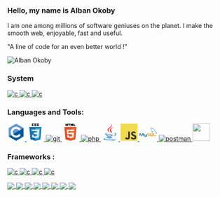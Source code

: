 
### Hello, my name is Alban Okoby
I am one among millions of software geniuses on the planet. I make the smooth web, enjoyable, fast and useful. <br>
<!-- A graduate B.Sc (IT-SN) Computer Science and Technology. -->

"A line of code for an even better world  !"
<p align="left"> <img src="https://komarev.com/ghpvc/?username=alban-okoby&label=Profile%20views&color=0e75b6&style=flat" alt="Alban Okoby" /> </p>

<h3> System </h3>
 <p align="left"> <a href="https://id.nl/_next/image?url=https%3A%2F%2Fwww.datocms-assets.com%2F56706%2F1666324500-px_computertotaal_31908_xzxagr42h78nv46i.png%3Ffm%3Dwebp%26fit%3Dcrop%26w%3D364%26h%3D240%26auto%3Dcompress%26fp-x%3D0.5%26fp-y%3D0.5&w=750&q=100" target="_blank" rel="noreferrer"> <img src="https://id.nl/_next/image?url=https%3A%2F%2Fwww.datocms-assets.com%2F56706%2F1666324500-px_computertotaal_31908_xzxagr42h78nv46i.png%3Ffm%3Dwebp%26fit%3Dcrop%26w%3D364%26h%3D240%26auto%3Dcompress%26fp-x%3D0.5%26fp-y%3D0.5&w=750&q=100" alt="c" width="80" height="50"/> </a> <a href="https://encrypted-tbn0.gstatic.com/images?q=tbn:ANd9GcRBuw9_a_f6qH-XzSPYXj9pEDtmIyZerrO9gKoyRMx45HsI-n7DOqqkuA_-FpB1PL1pmQU&usqp=CAU" target="_blank" rel="noreferrer"> <img src="https://encrypted-tbn0.gstatic.com/images?q=tbn:ANd9GcRBuw9_a_f6qH-XzSPYXj9pEDtmIyZerrO9gKoyRMx45HsI-n7DOqqkuA_-FpB1PL1pmQU&usqp=CAU" alt="c" width="65" height="50"/> </a> 
 <a href="https://encrypted-tbn0.gstatic.com/images?q=tbn:ANd9GcRBuw9_a_f6qH-XzSPYXj9pEDtmIyZerrO9gKoyRMx45HsI-n7DOqqkuA_-FpB1PL1pmQU&usqp=CAU" target="_blank" rel="noreferrer"> <img src="https://venzi.files.wordpress.com/2018/07/linux_penguin_with_logo.gif?w=254" alt="c" width="65" height="50"/> </a>
 </p>
 
<h3 align="left">Languages and Tools:</h3>
<p align="left"> <a href="https://www.cprogramming.com/" target="_blank" rel="noreferrer"> <img src="https://raw.githubusercontent.com/devicons/devicon/master/icons/c/c-original.svg" alt="ubuntu" width="40" height="40"/> </a> <a href="https://www.w3schools.com/css/" target="_blank" rel="noreferrer"> <img src="https://raw.githubusercontent.com/devicons/devicon/master/icons/css3/css3-original-wordmark.svg" alt="css3" width="40" height="40"/> </a> <!-- <a href="https://dart.dev" target="_blank" rel="noreferrer"> <img src="https://www.vectorlogo.zone/logos/dartlang/dartlang-icon.svg" alt="dart" width="40" height="40"/> </a> <a href="https://flutter.dev" target="_blank" rel="noreferrer"> <img src="https://www.vectorlogo.zone/logos/flutterio/flutterio-icon.svg" alt="flutter" width="40" height="40"/> </a> --> <a href="https://git-scm.com/" target="_blank" rel="noreferrer"> <img src="https://www.vectorlogo.zone/logos/git-scm/git-scm-icon.svg" alt="git" width="40" height="40"/> </a> <a href="https://www.w3.org/html/" target="_blank" rel="noreferrer"> <img src="https://raw.githubusercontent.com/devicons/devicon/master/icons/html5/html5-original-wordmark.svg" alt="html5" width="40" height="40"/> </a> <a href="https://www.php.net/" target="_blank" rel="noreferrer"> <img src="https://upload.wikimedia.org/wikipedia/commons/3/31/Webysther_20160423_-_Elephpant.svg" alt="php" width="40" height="40"/> </a>  <a href="https://www.java.com" target="_blank" rel="noreferrer"> <img src="https://raw.githubusercontent.com/devicons/devicon/master/icons/java/java-original.svg" alt="java" width="40" height="40"/> </a> <a href="https://developer.mozilla.org/en-US/docs/Web/JavaScript" target="_blank" rel="noreferrer"> <img src="https://raw.githubusercontent.com/devicons/devicon/master/icons/javascript/javascript-original.svg" alt="javascript" width="40" height="40"/> </a> 
<!--  <a href="https://www.linux.org/" target="_blank" rel="noreferrer"> <img src="https://raw.githubusercontent.com/devicons/devicon/master/icons/linux/linux-original.svg" alt="linux" width="40" height="40"/> </a>  -->
 <a href="https://www.mysql.com/" target="_blank" rel="noreferrer"> <img src="https://raw.githubusercontent.com/devicons/devicon/master/icons/mysql/mysql-original-wordmark.svg" alt="mysql" width="40" height="40"/> </a> <a href="https://postman.com" target="_blank" rel="noreferrer"> <img src="https://www.vectorlogo.zone/logos/getpostman/getpostman-icon.svg" alt="postman" width="40" height="40" /> </a> <a href="https://bitbucket.org" target="_blank" rel="noreferrer" ><img src="https://encrypted-tbn0.gstatic.com/images?q=tbn:ANd9GcQXhpSXbWWq_Cu8k-TA7PBfXF6D4rfwpokAHO0KTyI2_w&s" alt="" width="40" height="40"/> </a>   <!-- <a href="https://www.python.org" target="_blank" rel="noreferrer" ><img src="https://raw.githubusercontent.com/devicons/devicon/master/icons/python/python-original.svg" alt="python" width="40" height="40"/> </a> 
-->
</p>

  <h3 align="left">Frameworks :</h3>
  <p align="left"> <a href="https://www.angular.io" target="_blank" rel="noreferrer"> <img src="https://angular.io/assets/images/logos/angular/shield-large.svg" alt="c" width="50" height="50"/> </a> <a href="https://www.spring.io" target="_blank" rel="noreferrer"> <img src="https://encrypted-tbn0.gstatic.com/images?q=tbn:ANd9GcRKv3NF172jmJj6A20BTyi7K9W1gybX6ymf3U01sXCipg&s" alt="c" width="50" height="50"/> </a> <a href="https://www.angular.io" target="_blank" rel="noreferrer"> <img src="https://getbootstrap.com/docs/5.3/assets/brand/bootstrap-logo-shadow.png" alt="c" width="50" height="50"/> </a> <a href="https://material.angular.io/" target="_blank" rel="noreferrer"> <img src="https://static.javatpoint.com/tutorial/angular-material/images/angular-material.jpg" alt="c" width="250" height="50"/> </a>
  </p>
  
  
  
<a href="https://github.com/alban-okoby/alban-okoby">
  <img align="center" src="https://github-readme-stats.vercel.app/api?username=alban-okoby&theme=highcontrast&show_icons=true&count_private=true&show_owner=true" />
</a>
<a href="https://github.com/alban-okoby/alban-okoby">
  <img align="center" src="https://github-readme-stats.vercel.app/api/top-langs/?username=alban-okoby&theme=highcontrast&show_icons=true&hide=scss&langs_count=8&layout=donut" />
</a>
<a href="https://github.com/alban-okoby/java_from_zero_to_hero">
  <img align="center" src="https://github-readme-stats.vercel.app/api/pin/?username=alban-okoby&repo=java_from_zero_to_hero" />
</a>
<a href="https://github.com/alban-okoby/learn-all-things-you-need">
  <img align="center" src="https://github-readme-stats.vercel.app/api/pin/?username=alban-okoby&repo=learn-all-things-you-need" />
 </a> 
 
<a href="https://github.com/alban-okoby/mimishop2">
  <img align="center" src="https://github-readme-stats.vercel.app/api/pin/?username=alban-okoby&repo=mimishop2&theme=dark" />
</a>
<a href="https://github.com/alban-okoby/portfolio_perso">
  <img align="center" src="https://github-readme-stats.vercel.app/api/pin/?username=alban-okoby&repo=portfolio_perso&theme=dark" />
</a>

<a href="https://github.com/alban-okoby/employeemanager">
  <img align="center" src="https://github-readme-stats.vercel.app/api/pin/?username=alban-okoby&repo=employeemanager" />
</a>

<a href="https://github.com/alban-okoby/e-cv">
  <img align="center" src="https://github-readme-stats.vercel.app/api/pin/?username=alban-okoby&repo=e-cv&theme=dark" />
</a>

<!-- <a href="https://github.com/alban-okoby/employeeapp">
  <img align="center" src="https://github-readme-stats.vercel.app/api/pin/?username=alban-okoby&repo=employeeapp" />
</a>
-->


